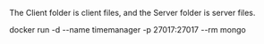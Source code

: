 The Client folder is client files, and the Server folder is server files.  

docker run -d --name timemanager -p 27017:27017 --rm mongo